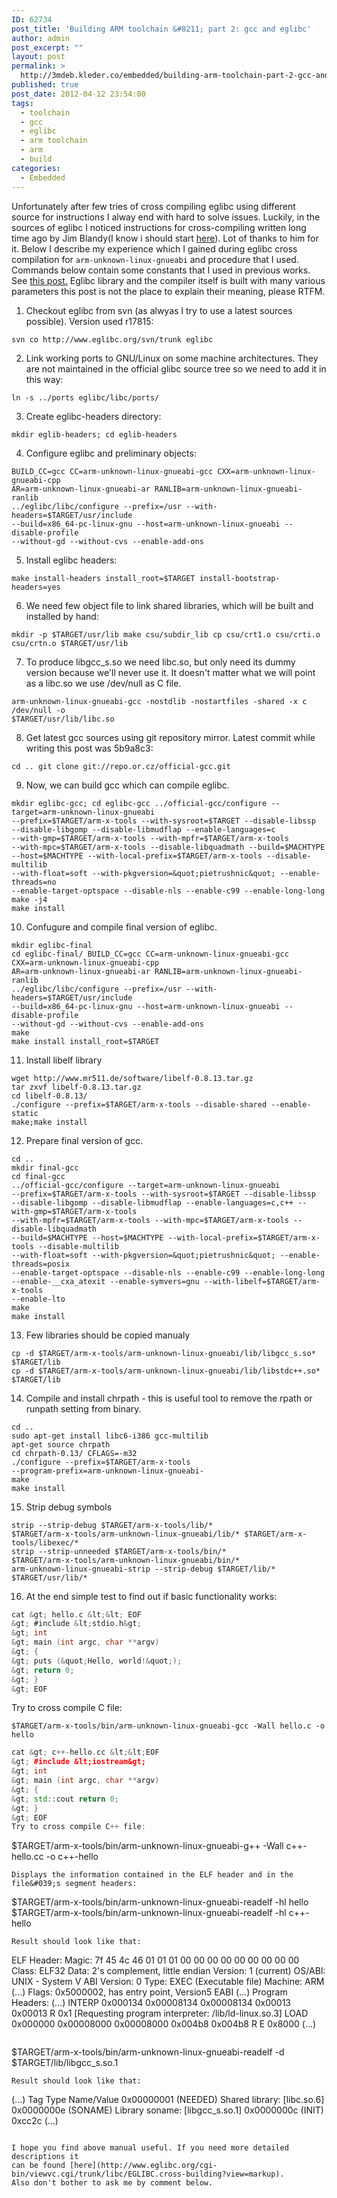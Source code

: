 ```yaml
---
ID: 62734
post_title: 'Building ARM toolchain &#8211; part 2: gcc and eglibc'
author: admin
post_excerpt: ""
layout: post
permalink: >
  http://3mdeb.kleder.co/embedded/building-arm-toolchain-part-2-gcc-and-eglibc/
published: true
post_date: 2012-04-12 23:54:00
tags:
  - toolchain
  - gcc
  - eglibc
  - arm toolchain
  - arm
  - build
categories:
  - Embedded
---
```

Unfortunately after few tries of cross compiling eglibc using different source 
for instructions I alway end with hard to solve issues. Luckily, in the sources 
of eglibc I noticed instructions for cross-compiling written long time ago by 
Jim Blandy(I know i should start [here](http://www.eglibc.org/cgi-bin/viewvc.cgi/trunk/libc/EGLIBC.cross-building?revision=2037&view=markup)). 
Lot of thanks to him for it. Below I describe my experience which I gained 
during eglibc cross compilation for `arm-unknown-linux-gnueabi` and procedure that 
I used. Commands below contain some constants that I used in previous works. See 
[this post.](/2012/03/20/building-arm-toolchain-part-1-libs-and) 
Eglibc library and the compiler itself is built with many various parameters 
this post is not the place to explain their meaning, please RTFM.

1. Checkout eglibc from svn (as alwyas I try to use a latest sources possible).
Version used r17815:
```
svn co http://www.eglibc.org/svn/trunk eglibc
```
2. Link working ports to GNU/Linux on some machine architectures. They are not
maintained in the official glibc source tree so we need to add it in this way:
```
ln -s ../ports eglibc/libc/ports/
```
3. Create eglibc-headers directory:
```
mkdir eglib-headers; cd eglib-headers
```
4. Configure eglibc and preliminary objects:
```
BUILD_CC=gcc CC=arm-unknown-linux-gnueabi-gcc CXX=arm-unknown-linux-gnueabi-cpp 
AR=arm-unknown-linux-gnueabi-ar RANLIB=arm-unknown-linux-gnueabi-ranlib 
../eglibc/libc/configure --prefix=/usr --with-headers=$TARGET/usr/include 
--build=x86_64-pc-linux-gnu --host=arm-unknown-linux-gnueabi --disable-profile 
--without-gd --without-cvs --enable-add-ons
```
5. Install eglibc headers:
```
make install-headers install_root=$TARGET install-bootstrap-headers=yes
```
6. We need few object file to link shared libraries, which will be built and installed by hand:
```
mkdir -p $TARGET/usr/lib make csu/subdir_lib cp csu/crt1.o csu/crti.o csu/crtn.o $TARGET/usr/lib
```
7. To produce libgcc_s.so we need libc.so, but only need its dummy version because
we'll never use it. It doesn't matter what we will point as a libc.so we use /dev/null as C file.
```
arm-unknown-linux-gnueabi-gcc -nostdlib -nostartfiles -shared -x c /dev/null -o 
$TARGET/usr/lib/libc.so
```
8. Get latest gcc sources using git repository mirror. Latest commit while writing
this post was 5b9a8c3:
```
cd .. git clone git://repo.or.cz/official-gcc.git
```
9. Now, we can build gcc which can compile eglibc.
```
mkdir eglibc-gcc; cd eglibc-gcc ../official-gcc/configure --target=arm-unknown-linux-gnueabi 
--prefix=$TARGET/arm-x-tools --with-sysroot=$TARGET --disable-libssp 
--disable-libgomp --disable-libmudflap --enable-languages=c 
--with-gmp=$TARGET/arm-x-tools --with-mpfr=$TARGET/arm-x-tools 
--with-mpc=$TARGET/arm-x-tools --disable-libquadmath --build=$MACHTYPE 
--host=$MACHTYPE --with-local-prefix=$TARGET/arm-x-tools --disable-multilib 
--with-float=soft --with-pkgversion=&quot;pietrushnic&quot; --enable-threads=no 
--enable-target-optspace --disable-nls --enable-c99 --enable-long-long
make -j4
make install
```
10. Confugure and compile final version of eglibc.
```
mkdir eglibc-final
cd eglibc-final/ BUILD_CC=gcc CC=arm-unknown-linux-gnueabi-gcc CXX=arm-unknown-linux-gnueabi-cpp 
AR=arm-unknown-linux-gnueabi-ar RANLIB=arm-unknown-linux-gnueabi-ranlib 
../eglibc/libc/configure --prefix=/usr --with-headers=$TARGET/usr/include 
--build=x86_64-pc-linux-gnu --host=arm-unknown-linux-gnueabi --disable-profile 
--without-gd --without-cvs --enable-add-ons
make
make install install_root=$TARGET
```
11. Install libelf library
```
wget http://www.mr511.de/software/libelf-0.8.13.tar.gz
tar zxvf libelf-0.8.13.tar.gz
cd libelf-0.8.13/
./configure --prefix=$TARGET/arm-x-tools --disable-shared --enable-static
make;make install
```
12. Prepare final version of gcc.
```
cd ..
mkdir final-gcc
cd final-gcc
../official-gcc/configure --target=arm-unknown-linux-gnueabi 
--prefix=$TARGET/arm-x-tools --with-sysroot=$TARGET --disable-libssp 
--disable-libgomp --disable-libmudflap --enable-languages=c,c++ --with-gmp=$TARGET/arm-x-tools 
--with-mpfr=$TARGET/arm-x-tools --with-mpc=$TARGET/arm-x-tools --disable-libquadmath 
--build=$MACHTYPE --host=$MACHTYPE --with-local-prefix=$TARGET/arm-x-tools --disable-multilib 
--with-float=soft --with-pkgversion=&quot;pietrushnic&quot; --enable-threads=posix 
--enable-target-optspace --disable-nls --enable-c99 --enable-long-long 
--enable-__cxa_atexit --enable-symvers=gnu --with-libelf=$TARGET/arm-x-tools 
--enable-lto
make
make install
```
13. Few libraries should be copied manualy
```
cp -d $TARGET/arm-x-tools/arm-unknown-linux-gnueabi/lib/libgcc_s.so* $TARGET/lib
cp -d $TARGET/arm-x-tools/arm-unknown-linux-gnueabi/lib/libstdc++.so* $TARGET/lib
```
14. Compile and install chrpath - this is useful tool to remove the rpath or runpath setting from binary.
```
cd ..
sudo apt-get install libc6-i386 gcc-multilib
apt-get source chrpath
cd chrpath-0.13/ CFLAGS=-m32
./configure --prefix=$TARGET/arm-x-tools 
--program-prefix=arm-unknown-linux-gnueabi-
make
make install
```
15. Strip debug symbols
```
strip --strip-debug $TARGET/arm-x-tools/lib/* 
$TARGET/arm-x-tools/arm-unknown-linux-gnueabi/lib/* $TARGET/arm-x-tools/libexec/*
strip --strip-unneeded $TARGET/arm-x-tools/bin/* 
$TARGET/arm-x-tools/arm-unknown-linux-gnueabi/bin/*
arm-unknown-linux-gnueabi-strip --strip-debug $TARGET/lib/* $TARGET/usr/lib/*
```
16. At the end simple test to find out if basic functionality works:
```c
cat &gt; hello.c &lt;&lt; EOF 
&gt; #include &lt;stdio.h&gt;
&gt; int
&gt; main (int argc, char **argv) 
&gt; { 
&gt; puts (&quot;Hello, world!&quot;); 
&gt; return 0; 
&gt; } 
&gt; EOF
```
Try to cross compile C file:
```
$TARGET/arm-x-tools/bin/arm-unknown-linux-gnueabi-gcc -Wall hello.c -o hello
```
```cpp
cat &gt; c++-hello.cc &lt;&lt;EOF 
&gt; #include &lt;iostream&gt; 
&gt; int 
&gt; main (int argc, char **argv) 
&gt; { 
&gt; std::cout return 0; 
&gt; } 
&gt; EOF
Try to cross compile C++ file:
```
$TARGET/arm-x-tools/bin/arm-unknown-linux-gnueabi-g++ -Wall c++-hello.cc -o 
c++-hello
```
Displays the information contained in the ELF header and in the file&#039;s segment headers:
```
$TARGET/arm-x-tools/bin/arm-unknown-linux-gnueabi-readelf -hl hello
$TARGET/arm-x-tools/bin/arm-unknown-linux-gnueabi-readelf -hl c++-hello
```
Result should look like that:
```
ELF Header:
  Magic: 7f 45 4c 46 01 01 01 00 00 00 00 00 00 00 00 00
  Class: ELF32
  Data: 2's complement, little endian
  Version: 1 (current)
  OS/ABI: UNIX - System V ABI
  Version: 0
  Type: EXEC (Executable file)
  Machine: ARM
  (...)
  Flags: 0x5000002, has entry point, Version5 EABI
  (...)
  Program Headers:
  (...)
  INTERP 0x000134 0x00008134 0x00008134 0x00013 0x00013 R 0x1
      [Requesting program interpreter: /lib/ld-linux.so.3]
  LOAD 0x000000 0x00008000 0x00008000 0x004b8 0x004b8 R E 0x8000
  (...)
  ```
```
$TARGET/arm-x-tools/bin/arm-unknown-linux-gnueabi-readelf -d 
$TARGET/lib/libgcc_s.so.1
```
Result should look like that:
```
(...)
Tag          Type           Name/Value
0x00000001 (NEEDED) Shared library: [libc.so.6]
0x0000000e (SONAME) Library soname: [libgcc_s.so.1]
0x0000000c (INIT) 0xcc2c (...)
```

I hope you find above manual useful. If you need more detailed descriptions it 
can be found [here](http://www.eglibc.org/cgi-bin/viewvc.cgi/trunk/libc/EGLIBC.cross-building?view=markup).
Also don't bother to ask me by comment below.